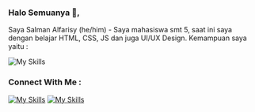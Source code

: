 ### Halo Semuanya 👋,

Saya Salman Alfarisy (he/him) - Saya mahasiswa smt 5, saat ini saya dengan belajar HTML, CSS, JS dan juga UI/UX Design. Kemampuan saya yaitu :

![My Skills](https://skillicons.dev/icons?i=html,css,js,figma&theme=light)

### Connect With Me : 
<a href="">![My Skills](https://skillicons.dev/icons?i=instagram&theme=light)</a>
<a href="https://www.linkedin.com/in/salmanalfarisy/">![My Skills](https://skillicons.dev/icons?i=linkedin&theme=light)</a>



